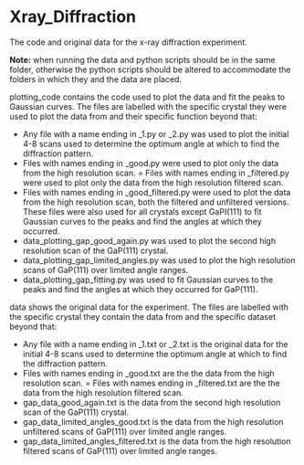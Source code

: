 # Xray_Diffraction
The code and original data for the x-ray diffraction experiment.

**Note:** when running the data and python scripts should be in the same folder, otherwise the python scripts should be altered to accommodate the folders in which they and the data are placed.

plotting_code contains the code used to plot the data and fit the peaks to Gaussian curves. The files are labelled with the specific crystal they were used to plot the data from and their specific function beyond that:
- Any file with a name ending in _1.py or _2.py was used to plot the initial 4-8 scans used to determine the optimum angle at which to find the diffraction pattern.
- Files with names ending in _good.py were used to plot only the data from the high resolution scan.
= Files with names ending in _filtered.py were used to plot only the data from the high resolution filtered scan.
- Files with names ending in _good_filtered.py were used to plot the data from the high resolution scan, both the filtered and unfiltered versions. These files were also used for all crystals except GaPI(111) to fit Gaussian curves to the peaks and find the angles at which they occurred.
- data_plotting_gap_good_again.py was used to plot the second high resolution scan of the GaP(111) crystal.
- data_plotting_gap_limited_angles.py was used to plot the high resolution scans of GaP(111) over limited angle ranges.
- data_plotting_gap_fitting.py was used to fit Gaussian curves to the peaks and find the angles at which they occurred for GaP(111).

data shows the original data for the experiment. The files are labelled with the specific crystal they contain the data from and the specific dataset beyond that:
- Any file with a name ending in _1.txt or _2.txt is the original data for the initial 4-8 scans used to determine the optimum angle at which to find the diffraction pattern.
- Files with names ending in _good.txt are the the data from the high resolution scan.
= Files with names ending in _filtered.txt are the the data from the high resolution filtered scan.
- gap_data_good_again.txt is the data from the second high resolution scan of the GaP(111) crystal.
- gap_data_limited_angles_good.txt is the data from the high resolution unfiltered scans of GaP(111) over limited angle ranges.
- gap_data_limited_angles_filtered.txt is the data from the high resolution filtered scans of GaP(111) over limited angle ranges.
